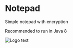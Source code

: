 # Notepad
Simple notepad with encryption

Recommended to run in Java 8


![][logo]

[logo]: /screenshot.png "Logo text"

